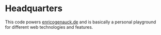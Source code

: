 Headquarters
============

This code powers [enricogenauck.de](http://enricogenauck.de) and is basically
a personal playground for different web technologies and
features.